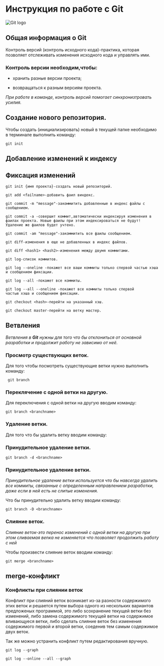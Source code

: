 # **Инструкция по работе с Git**

![Git logo](git.png)

## Общая информация о Git

Контроль версий (контроль исходного кода)-практика, которая позволяет отслеживать изменения исходного кода и управлять ими.

### Контроль версии необходим,чтобы:

* хранить разные версии проекта;

* возвращаться к разным версиям проекта.

*При работе в команде, контроль версий помогает синхронизтровать усилия.*



## Создание нового репозитория.

Чтобы создать (инициализировать) новый в текущей папке необходимо в терминале выполнить команду:

    git init

## Добавление изменений к индексу

## Фиксация изменений

    git init {имя проекта}-создать новый репозиторий.

    git add <failname>-добавить фаил виндекс.

    git commit -m "message"-закоммитить добавленные в индекс файлы с сообщением.

    git commit -a -совершит коммит,автоматически индексируя изменения в фаилах проекта. Новые фаилы при этом индексироваться не будут! Удаление же фаилов будет учтено.
    
    git commit -am "message"-закоммитить все фаилы сообщением.

    git diff-изменения в еще не добавленных в индекс файлов.

    git diff <hash1> <hash2>-изменения между двумя коммитами.
    
    git log-список коммитов.

    git log --oneline -покажет все ваши коммиты только спервой частью хэша и сообщением фиксации.

    git log --all -покажет все коммиты.

    git log --all --oneline -покажет все коммиты только спервой 
    частью хэша и сообщением фиксации.

    git checkout <hash>-перейти на указанный хэш.

    git checkout master-перейти на ветку мастер.

 ## Ветвления
 *Ветвления в __Git__ нужны для того что бы отклониться от основной разработки и продолжит работу не зависимо от неё.*
 

 ### Просмотр существующих веток.

 Для того чтобы посмотреть существующие ветки нужно выполнить команду:
 
     git branch
     
### Переклячение с одной ветки на другую.
Для переключения с одной ветки на другую вводим команду:

    git branch <branchname>

### Удаление ветки.
Для того что бы удалить ветку вводим команду:

### Принудительное удаление ветки.


    git branch -d <branchname>

### Принудительное удаление ветки.
*Принудительное удаление ветки используется что бы навсегда удалить все коммиты, связанные с определенным направлением разработки, даже если в ней есть не слитые изменения.*

Что бы принудительно удалить ветку вводим команду:


    git branch -D <branchname>

### Слияние веток.
*Слияние веток-это перенос изменений с одной ветки на другую при этом сливаемая веnка не изменяется что позволяет продолжить работу с ней*

Чтобы произвести слияние веток вводим команду:

    git merge <branchname>

   ## merge-конфликт

 ### Конфликты при слиянии веток
 Конфликт при слияний веток возникает из-за разности содержимого этих веток и решается путем выбора одного из нескольких вариантов предложеных программой, это либо sсохранение текущей ветки без изменений, либо замена содержимого текущей ветки на содержимое вливающуеся ветки, либо сделать слияние веток без изменения содержимого первой и второй ветки, соеденив тем самым содержимое двух веток. 

  Так же можно устранить конфликт путем редактирования вручную.



    git log --graph

    git log --online --all --graph
